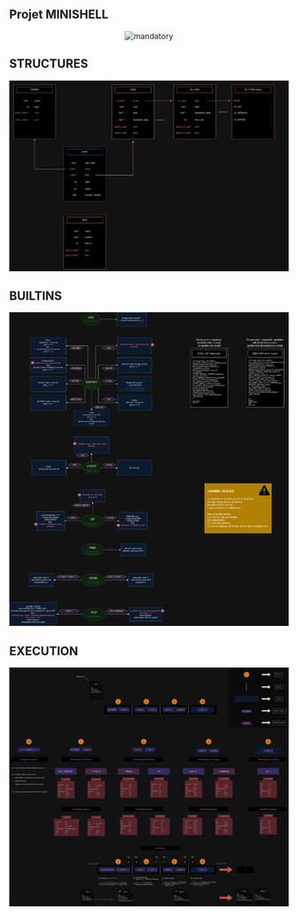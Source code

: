 ## Projet MINISHELL

<p align="center">
  <img src="https://cdn.discordapp.com/attachments/889061317321838627/1184481193010405466/image.png?ex=658c2113&is=6579ac13&hm=57c03cb656f36977b37f654c80ff5ac05da4c33232d56226b0164af415fd28ec&" alt="mandatory"/>
</p>

## STRUCTURES

<p align="center">
  <img src="ressources/diagrams/structures.drawio.png" alt="structures diagrams"/>
</p>


## BUILTINS

<p align="center">
  <img src="ressources/diagrams/builtins.drawio.png" alt="builtins diagrams"/>
</p>

## EXECUTION

<p align="center">
  <img src="ressources/diagrams/example.drawio.png" alt="example execution diagrams"/>
</p>
